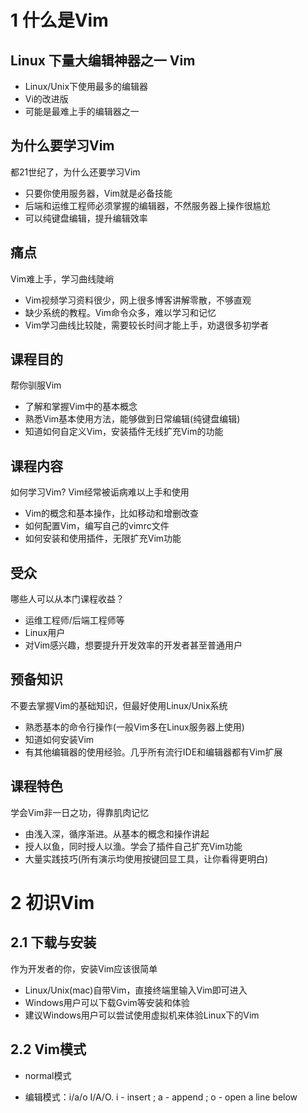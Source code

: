 # 1 什么是Vim

## Linux 下量大编辑神器之一 Vim

- Linux/Unix下使用最多的编辑器
- Vi的改进版
- 可能是最难上手的编辑器之一

## 为什么要学习Vim

都21世纪了，为什么还要学习Vim

- 只要你使用服务器，Vim就是必备技能
- 后端和运维工程师必须掌握的编辑器，不然服务器上操作很尴尬
- 可以纯键盘编辑，提升编辑效率

## 痛点

Vim难上手，学习曲线陡峭

- Vim视频学习资料很少，网上很多博客讲解零散，不够直观
- 缺少系统的教程。Vim命令众多，难以学习和记忆
- Vim学习曲线比较陡，需要较长时间才能上手，劝退很多初学者

## 课程目的

帮你驯服Vim

- 了解和掌握Vim中的基本概念
- 熟悉Vim基本使用方法，能够做到日常编辑(纯键盘编辑)
- 知道如何自定义Vim，安装插件无线扩充Vim的功能

## 课程内容

如何学习Vim? Vim经常被诟病难以上手和使用

- Vim的概念和基本操作，比如移动和增删改查
- 如何配置Vim，编写自己的vimrc文件
- 如何安装和使用插件，无限扩充Vim功能

## 受众

哪些人可以从本门课程收益？

- 运维工程师/后端工程师等
- Linux用户
- 对Vim感兴趣，想要提升开发效率的开发者甚至普通用户

## 预备知识

不要去掌握Vim的基础知识，但最好使用Linux/Unix系统

- 熟悉基本的命令行操作(一般Vim多在Linux服务器上使用)
- 知道如何安装Vim
- 有其他编辑器的使用经验。几乎所有流行IDE和编辑器都有Vim扩展

## 课程特色

学会Vim非一日之功，得靠肌肉记忆

- 由浅入深，循序渐进。从基本的概念和操作讲起
- 授人以鱼，同时授人以渔。学会了插件自己扩充Vim功能
- 大量实践技巧(所有演示均使用按键回显工具，让你看得更明白)

# 2 初识Vim

## 2.1 下载与安装

作为开发者的你，安装Vim应该很简单

- Linux/Unix(mac)自带Vim，直接终端里输入Vim即可进入
- Windows用户可以下载Gvim等安装和体验
- 建议Windows用户可以尝试使用虚拟机来体验Linux下的Vim

## 2.2 Vim模式

- normal模式

- 编辑模式：i/a/o I/A/O. i - insert ; a - append ; o - open a line below

